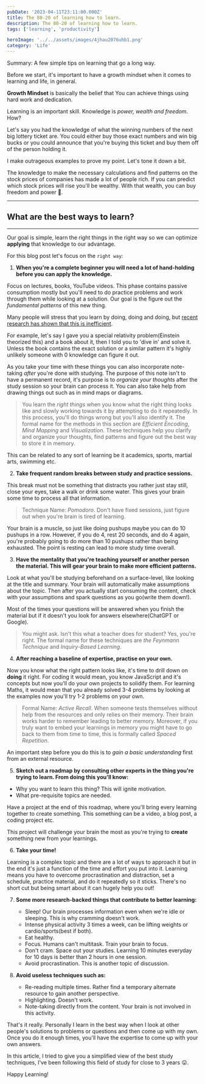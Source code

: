 ```yaml
---
pubDate: '2023-04-11T23:11:00.000Z'
title: The 80-20 of learning how to learn.
description: The 80-20 of learning how to learn.
tags: ['learning', 'productivity']

heroImage: '../../assets/images/4jhau2076uhb1.png'
category: 'Life'
---
```


Summary: A few simple tips on learning that go a long way.

Before we start, it's important to have a growth mindset when it comes to learning and life, in general.

**Growth Mindset** is basically the belief that You can achieve things using hard work and dedication.

Learning is an important skill. Knowledge is _power, wealth and freedom_. How?

Let's say you had the knowledge of what the winning numbers of the next big lottery ticket are. You could either buy those exact numbers and win big bucks or you could announce that you're buying this ticket and buy them off of the person holding it.

I make outrageous examples to prove my point. Let's tone it down a bit.

The knowledge to make the necessary calculations and find patterns on the stock prices of companies has made a lot of people rich. If you can predict which stock prices will rise you'll be wealthy. With that wealth, you can buy freedom and power 🤑.

---

## What are the best ways to learn?

---

Our goal is simple, learn the right things in the right way so we can optimize **applying** that knowledge to our advantage.

For this blog post let's focus on the `right way`:

1. **When you're a complete beginner you will need a lot of hand-holding before you can apply the knowledge.**

Focus on lectures, books, YouTube videos. This phase contains passive consumption mostly but you'll need to do practice problems and work through them while looking at a solution. Our goal is the figure out the _fundamental patterns_ of this new thing.

Many people will stress that you learn by doing, doing and doing, but [recent research has shown that this is inefficient](https://files.eric.ed.gov/fulltext/ED566953.pdf).

For example, let's say I gave you a special relativity problem(Einstein theorized this) and a book about it, then I told you to 'dive in' and solve it. Unless the book contains the exact solution or a similar pattern it's highly unlikely someone with 0 knowledge can figure it out.

As you take your time with these things you can also incorporate note-taking _after_ you're done with studying. The purpose of this note isn't to have a permanent record, it's purpose is to _organize your thoughts_ after the study session so your brain can process it. You can also take help from drawing things out such as in mind maps or diagrams.

> You learn the _right things_ when you know what the right thing looks like and slowly working towards it by attempting to do it repeatedly. In this process, you'll do things wrong but you'll also identify it.
> The formal name for the methods in this section are _Efficient Encoding_, _Mind Mapping_ and _Visualization_. These techniques help you clarify and organize your thoughts, find patterns and figure out the best way to store it in memory.

This can be related to any sort of learning be it academics, sports, martial arts, swimming etc.

2. **Take frequent random breaks between study and practice sessions.**

This break must not be something that distracts you rather just stay still, close your eyes, take a walk or drink some water. This gives your brain some time to process all that information.

> Technique Name: _Pomodoro_. Don't have fixed sessions, just figure out when you're brain is tired of learning.

Your brain is a muscle, so just like doing pushups maybe you can do 10 pushups in a row. However, if you do 4, rest 20 seconds, and do 4 again, you're probably going to do more than 10 pushups rather than being exhausted. The point is resting can lead to more study time overall.

3. **Have the mentality that you're teaching yourself or another person the material. This will gear your brain to make more efficient patterns.**

Look at what you'll be studying beforehand on a surface-level, like looking at the title and summary. Your brain will automatically make assumptions about the topic. Then after you actually start consuming the content, check with your assumptions and spark questions as you go(write them down!).

Most of the times your questions will be answered when you finish the material but if it doesn't you look for answers elsewhere(ChatGPT or Google).

> You might ask. Isn't this what a teacher does for student? Yes, you're right. The formal name for these techniques are _the Feynmann Technique_ and _Inquiry-Based Learning_.

4. **After reaching a baseline of expertise, practise on your own.**

Now you know what the right pattern looks like, it's time to drill down on **doing** it right. For coding it would mean, you know JavaScript and it's concepts but now you'll do your own projects to solidify them. For learning Maths, it would mean that you already solved 3-4 problems by looking at the examples now you'll try 1-2 problems on your own.

> Formal Name: _Active Recall_. When someone tests themselves without help from the resources and only relies on their memory. Their brain works harder to remember leading to better memory. Moreover, if you truly want to embed your learnings in memory you might have to go back to them from time to time, this is formally called _Spaced Repetition_.

An important step before you do this is to _gain a basic understanding_ first from an external resource.

5. **Sketch out a roadmap by consulting other experts in the thing you're trying to learn. From doing this you'll know:**

- Why you want to learn this thing? This will ignite motivation.
- What pre-requisite topics are needed.

Have a project at the end of this roadmap, where you'll bring every learning together to create something. This something can be a video, a blog post, a coding project etc.

This project will challenge your brain the most as you're trying to **create** something new from your learnings.

6. **Take your time!**

Learning is a complex topic and there are a lot of ways to approach it but in the end it's just a function of the time and effort you put into it. Learning means you have to overcome procrastination and distraction, set a schedule, practice material, and do it repeatedly so it sticks. There's no short cut but being smart about it can hugely help you out!

7. **Some more research-backed things that contribute to better learning:**

   - Sleep! Our brain processes information even when we're idle or sleeping. This is why cramming doesn't work.
   - Intense physical activity 3 times a week, can be lifting weights or cardio/sports(best if both).
   - Eat healthy.
   - Focus. Humans can't multitask. Train your brain to focus.
   - Don't cram. Space out your studies. Learning 10 minutes everyday for 10 days is better than 2 hours in one session.
   - Avoid procrastination. This is another topic of discussion.

8. **Avoid useless techniques such as:**
   - Re-reading multiple times. Rather find a temporary alternate resource to gain another perspective.
   - Highlighting. Doesn't work.
   - Note-taking directly from the content. Your brain is not involved in this activity.

That's it really. Personally I learn in the best way when I look at other people's solutions to problems or questions and then come up with my own. Once you do it enough times, you'll have the expertise to come up with your own answers.

In this article, I tried to give you a simplified view of the best study techniques, I've been following this field of study for close to 3 years 😛.

Happy Learning!
